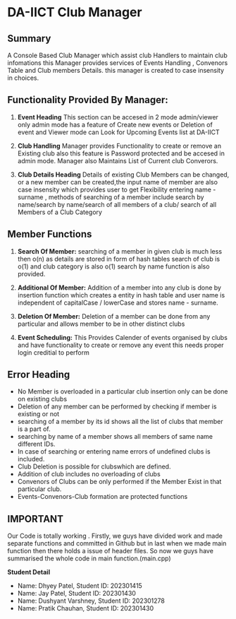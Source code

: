 # DA-IICT Club Manager

## Summary

A Console Based Club Manager which assist club Handlers to maintain club infomations this Manager provides services of Events Handling , Convenors Table and Club members Details. this manager is created to case insensity in choices.

## Functionality Provided By Manager:

1. **Event Heading**
   This section can be accesed in 2 mode admin/viewer only admin mode has a feature of Create new events or Deletion of event and Viewer mode can Look for Upcoming Events list at DA-IICT

2. **Club Handling**
   Manager provides Functionality to create or remove an Existing club also this feature is Password protected and be accesed in admin mode. Manager also Maintains List of Current club Converors. 

3. **Club Details Heading**
Details of existing Club Members can be changed, or a new member can be created,the input name of member are also case insensity which provides user to get Flexibility entering name - surname , methods of searching of a member include search by name/search by name/search of all members of a club/ search of all Members of a Club Category 

## Member Functions 

1. **Search Of Member:**
searching of a member in given club is much less then o(n) as details are stored in form of hash tables 
search of club is o(1) and club category is also o(1) search by name function is also provided.

2. **Additional Of Member:**
Addition of a member into any club is done by insertion function which creates a entity in hash table and user name is independent of capitalCase / lowerCase and stores name - surname. 

3. **Deletion Of Member:**
Deletion of a member can be done from any particular and allows member to be in other distinct clubs

4. **Event Scheduling:**
   This Provides Calender of events organised by clubs and have functionality to create or remove any event this needs proper login creditial to perform

## Error Heading

- No Member is overloaded in a particular club insertion only can be done on existing clubs
- Deletion of any member can be performed by checking if member is existing or not
- searching of a member by its id shows all the list of clubs that member is a part of.
- searching by name of a member shows all members of same name different IDs.
- In case of searching or entering name errors of undefined clubs is included.  
- Club Deletion is possible for clubswhich are defined.
- Addition of club includes no overloading of clubs
- Convenors of Clubs can be only performed if the Member Exist in that particular club.
- Events-Convenors-Club formation are protected functions
  
## IMPORTANT

Our Code is totally working . Firstly, we guys have divided work and made separate functions and committed in Github but in last when we made main function then there holds a issue of header files. So now we guys have summarised the whole code in main function.(main.cpp)

**Student Detail**

- Name: Dhyey Patel, Student ID: 202301415
- Name: Jay Patel, Student ID: 202301430
- Name: Dushyant Varshney, Student ID: 202301278
- Name: Pratik Chauhan, Student ID: 202301430
